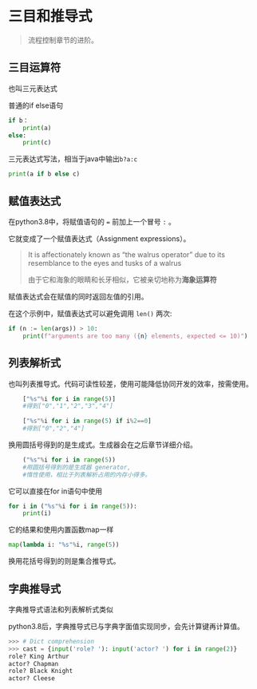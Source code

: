 # 三目和推导式

> 流程控制章节的进阶。




## 三目运算符

也叫三元表达式

普通的if else语句

```python
if b：
    print(a)
else:
    print(c)
```

三元表达式写法，相当于java中输出`b?a:c`

```python
print(a if b else c)
```



## 赋值表达式

在python3.8中，将赋值语句的 `=` 前加上一个冒号 `:` 。

它就变成了一个赋值表达式（Assignment expressions）。

> It is affectionately known as “the walrus operator” due to its resemblance to the eyes and tusks of a walrus
>
> 由于它和海象的眼睛和长牙相似，它被亲切地称为**海象运算符**

赋值表达式会在赋值的同时返回左值的引用。

在这个示例中，赋值表达式可以避免调用 `len()` 两次:

```python
if (n := len(args)) > 10:
    print(f"arguments are too many ({n} elements, expected <= 10)")
```



## 列表解析式

也叫列表推导式。代码可读性较差，使用可能降低协同开发的效率，按需使用。

```python
    ["%s"%i for i in range(5)]
    #得到["0","1","2","3","4"]
    
    ["%s"%i for i in range(5) if i%2==0]
    #得到["0","2","4"]
```

换用圆括号得到的是生成式。生成器会在之后章节详细介绍。

```python
    ("%s"%i for i in range(5))
    #用圆括号得到的是生成器 generator,
    #惰性使用，相比于列表解析占用的内存小得多。
```

它可以直接在for in语句中使用

```python
for i in ("%s"%i for i in range(5)):
    print(i)
```

它的结果和使用内置函数map一样

```python
map(lambda i: "%s"%i, range(5))
```

换用花括号得到的则是集合推导式。 



## 字典推导式

字典推导式语法和列表解析式类似

python3.8后，字典推导式已与字典字面值实现同步，会先计算键再计算值。

```python
>>> # Dict comprehension
>>> cast = {input('role? '): input('actor? ') for i in range(2)}
role? King Arthur
actor? Chapman
role? Black Knight
actor? Cleese
```